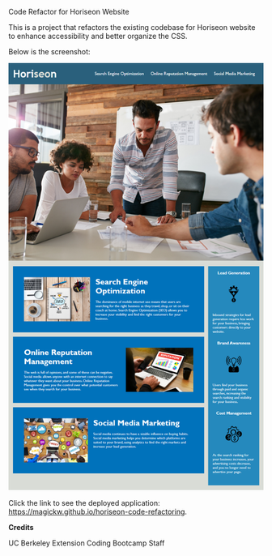 Code Refactor for Horiseon Website

This is a project that refactors the existing codebase for Horiseon website to enhance accessibility and better organize the CSS.

Below is the screenshot:

<img src=".\assets\images\01-html-css-git-homework-demo.png" alt="Horiseon" />

Click the link to see the deployed application: https://magickw.github.io/horiseon-code-refactoring.

**Credits**

UC Berkeley Extension Coding Bootcamp Staff